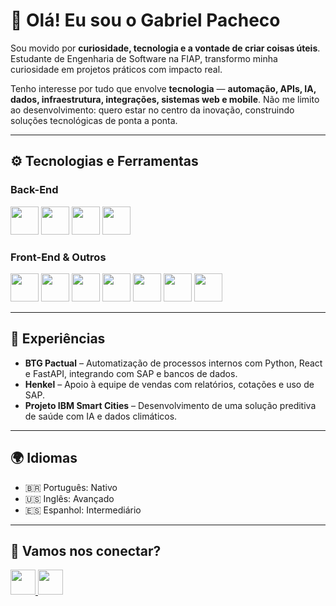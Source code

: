 # 👋 Olá! Eu sou o Gabriel Pacheco

Sou movido por **curiosidade, tecnologia e a vontade de criar coisas úteis**. Estudante de Engenharia de Software na FIAP, transformo minha curiosidade em projetos práticos com impacto real.

Tenho interesse por tudo que envolve **tecnologia** — **automação, APIs, IA, dados, infraestrutura, integrações, sistemas web e mobile**. Não me limito ao desenvolvimento: quero estar no centro da inovação, construindo soluções tecnológicas de ponta a ponta.

---

## ⚙️ Tecnologias e Ferramentas

### Back-End  
<img height="45" src="https://cdn.jsdelivr.net/gh/devicons/devicon/icons/python/python-original.svg" />
<img height="45" src="https://cdn.jsdelivr.net/gh/devicons/devicon/icons/java/java-original.svg" />
<img height="45" src="https://cdn.jsdelivr.net/gh/devicons/devicon/icons/csharp/csharp-original.svg" />
<img height="45" src="https://cdn.jsdelivr.net/gh/devicons/devicon/icons/mysql/mysql-original.svg" />

### Front-End & Outros  
<img height="45" src="https://cdn.jsdelivr.net/gh/devicons/devicon/icons/javascript/javascript-original.svg" />
<img height="45" src="https://cdn.jsdelivr.net/gh/devicons/devicon/icons/html5/html5-original.svg" />
<img height="45" src="https://cdn.jsdelivr.net/gh/devicons/devicon/icons/css3/css3-original.svg" />
<img height="45" src="https://cdn.jsdelivr.net/gh/devicons/devicon/icons/react/react-original.svg" />
<img height="45" src="https://cdn.jsdelivr.net/gh/devicons/devicon/icons/docker/docker-original.svg" />
<img height="45" src="https://cdn.jsdelivr.net/gh/devicons/devicon/icons/unrealengine/unrealengine-original.svg" />
<img height="45" src="https://cdn.jsdelivr.net/gh/devicons/devicon/icons/maya/maya-original.svg" />

---

## 💼 Experiências

- **BTG Pactual** – Automatização de processos internos com Python, React e FastAPI, integrando com SAP e bancos de dados.
- **Henkel** – Apoio à equipe de vendas com relatórios, cotações e uso de SAP.
- **Projeto IBM Smart Cities** – Desenvolvimento de uma solução preditiva de saúde com IA e dados climáticos.

---

## 🌍 Idiomas

- 🇧🇷 Português: Nativo  
- 🇺🇸 Inglês: Avançado  
- 🇪🇸 Espanhol: Intermediário  

---

## 🤝 Vamos nos conectar?

<a href="mailto:gabriel.pacheco040505@gmail.com">
  <img height="40" src="https://img.shields.io/badge/Gmail-D14836?style=for-the-badge&logo=gmail&logoColor=white" />
</a>

<a href="https://www.linkedin.com/in/gabriel-pacheco-89715a282/" target="_blank">
  <img height="40" src="https://img.shields.io/badge/LinkedIn-0077B5?style=for-the-badge&logo=linkedin&logoColor=white" />
</a>
